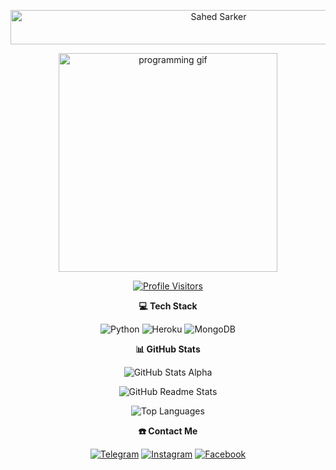 <!-- Intro Typing SVG -->
<p align="center">
<img src="https://readme-typing-svg.herokuapp.com?font=Kaushan+Script&size=40&duration=3500&color=447FF7&background=FFFFFF00&center=true&vCenter=true&width=650&height=55&lines=Hey!+It's+Sahed+Sarker;I+am+a+Student;I+am+from+Bangladesh;I+am+a+small+developer;Please+Support+and+Follow" alt="Sahed Sarker" width="650" height="55">
</p>

<!-- Main GIF -->
<p align="center">
<img alt="programming gif" width="350" src="https://media.giphy.com/media/juua9i2c2fA0AIp2iq/giphy.gif" />
</p>

<!-- Profile Visitors Counter -->
<p align="center">
  <a href="https://github.com/SahedSarker">
    <img src="https://komarev.com/ghpvc/?username=SahedSarker&label=Profile+Visitors&color=0e75b6&style=for-the-badge" alt="Profile Visitors"/>
  </a>
</p>

<!-- Tech Stack -->
<div align="center">
  <p><b>💻 Tech Stack</b></p>
  <p>
    <img alt="Python" src="https://img.shields.io/badge/python-3670A0?style=for-the-badge&logo=python&logoColor=ffdd54" />
    <img alt="Heroku" src="https://img.shields.io/badge/heroku-%23430098.svg?style=for-the-badge&logo=heroku&logoColor=white" />
    <img alt="MongoDB" src="https://img.shields.io/badge/MongoDB-%234ea94b.svg?style=for-the-badge&logo=mongodb&logoColor=white" />
  </p>
</div>

<!-- GitHub Stats -->
<div align="center">
  <p><b>📊 GitHub Stats</b></p>
  <p>
    <img alt="GitHub Stats Alpha" src="https://github-stats-alpha.vercel.app/api/?username=SahedSarker&cc=000&tc=00ff00&ic=fff000&include_all_commits=true&bc=fff" />
  </p>
  <p>
    <img alt="GitHub Readme Stats" src="https://github-readme-stats.vercel.app/api?username=SahedSarker&show_icons=true&theme=highcontrast" />
  </p>
  <p>
    <img alt="Top Languages" src="https://github-readme-stats.vercel.app/api/top-langs/?username=SahedSarker&theme=highcontrast&hide_border=false&include_all_commits=true&layout=compact&count_private=true" />
  </p>
</div>

<!-- Contact Me -->
<div align="center">
  <p><b>☎️ Contact Me</b></p>
  <p>
    <a href="https://telegram.me/SahedContactBot"><img alt="Telegram" src="https://img.shields.io/badge/Telegram-%231877F2.svg?logo=Telegram&logoColor=white" /></a>
    <a href="https://instagram.com/SahedSarkerr"><img alt="Instagram" src="https://img.shields.io/badge/Instagram-%23E4405F.svg?logo=Instagram&logoColor=white" /></a>
    <a href="https://facebook.com/SahedSarkerr"><img alt="Facebook" src="https://img.shields.io/badge/Facebook-%231877F2.svg?logo=Facebook&logoColor=white" /></a>
  </p>
</div>
